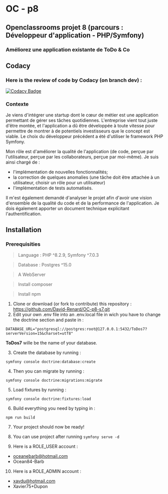 # OC - p8

## Openclassrooms projet 8 (parcours : Développeur d'application - PHP/Symfony)

### Améliorez une application existante de ToDo & Co

## Codacy
### Here is the review of code by Codacy (on branch dev) :
[![Codacy Badge](https://app.codacy.com/project/badge/Grade/41db61edaf69413b9efc644e1c5c265c)](https://app.codacy.com/gh/David-Renard/OC-p8-s7/dashboard?utm_source=gh&utm_medium=referral&utm_content=&utm_campaign=Badge_grade)

### Contexte 

Je viens d'intégrer une startup dont le cœur de métier est une application permettant de gérer ses tâches quotidiennes.
L'entreprise vient tout juste d'être montée, et l'application a dû être développée à toute vitesse pour permettre de 
montrer à de potentiels investisseurs que le concept est viable.
Le choix du développeur précédent a été d'utiliser le framework PHP Symfony.

Mon rôle est d'améliorer la qualité de l'application (de code, perçue par l'utilisateur, perçue par les collaborateurs, 
perçue par moi-même).
Je suis ainsi chargé de :
* l'implémentation de nouvelles fonctionnalités;
* la correction de quelques anomalies (une tâche doit être attachée à un utilisateur, choisir un rôle pour un utilisateur)
* l'implémentation de tests automatisés.

Il m'est également demandé d'analyser le projet afin d'avoir une vision d'ensemble de la qualité du code et de la
performance de l'application. Je dois également apporter un document technique explicitant l'authentification.

## Installation
### Prerequisities
> Language : PHP ^8.2.9, Symfony ^7.0.3

> Database : Postgres ^15.0

> A WebServer

> Install composer

> Install npm

1. Clone or download (or fork to contribute) this repository : https://github.com/David-Renard/OC-p8-s7.git
2. Edit your own .env file into an .env.local file in wich you have to change the doctrine section and paste in :

`DATABASE_URL="postgresql://postgres:root@127.0.0.1:5432/ToDos7?serverVersion=15&charset=utf8"`

__ToDos7__ wille be the name of your database.

3. Create the database by running : 

`symfony console doctrine:database:create`

4. Then you can migrate by running : 

`symfony console doctrine:migrations:migrate`

5. Load fixtures by running :

`symfony console doctrine:fixtures:load`

6. Build everything you need by typing in : 

`npm run build`

7. Your project should now be ready!

8. You can use project after running `symfony serve -d`

9. Here is a ROLE_USER account :
* oceanebarb@hotmail.com
* Ocean84-Barb

10. Here is a ROLE_ADMIN account :
* xavdu@hotmail.com
* Xavier75+Dupon
